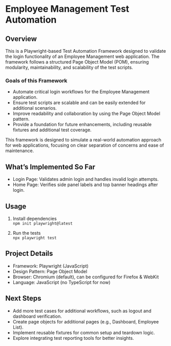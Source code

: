 # Employee Management Test Automation

## Overview

This is a Playwright-based Test Automation Framework designed to validate the login functionality of an Employee Management web application. The framework follows a structured Page Object Model (POM), ensuring modularity, maintainability, and scalability of the test scripts.

### Goals of this Framework

- Automate critical login workflows for the Employee Management application.
- Ensure test scripts are scalable and can be easily extended for additional scenarios.
- Improve readability and collaboration by using the Page Object Model pattern.
- Provide a foundation for future enhancements, including reusable fixtures and additional test coverage.

This framework is designed to simulate a real-world automation approach for web applications, focusing on clear separation of concerns and ease of maintenance.

## What’s Implemented So Far

- Login Page: Validates admin login and handles invalid login attempts.
- Home Page: Verifies side panel labels and top banner headings after login.

## Usage

1. Install dependencies  
`npm init playwright@latest`

2. Run the tests  
`npx playwright test`


## Project Details

- Framework: Playwright (JavaScript)
- Design Pattern: Page Object Model
- Browser: Chromium (default), can be configured for Firefox & WebKit
- Language: JavaScript (no TypeScript for now)

## Next Steps
- Add more test cases for additional workflows, such as logout and dashboard verification.
- Create page objects for additional pages (e.g., Dashboard, Employee List).
- Implement reusable fixtures for common setup and teardown logic.
- Explore integrating test reporting tools for better insights.
